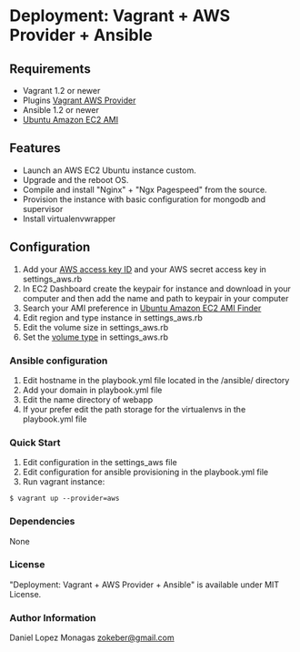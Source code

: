 # Deployment: Vagrant + AWS Provider + Ansible

## Requirements

- Vagrant 1.2 or newer
- Plugins [Vagrant AWS Provider](https://github.com/mitchellh/vagrant-aws)
- Ansible 1.2 or newer
- [Ubuntu Amazon EC2 AMI](https://cloud-images.ubuntu.com/locator/ec2/)

## Features

- Launch an AWS EC2 Ubuntu instance custom.
- Upgrade and the reboot OS.
- Compile and install "Nginx" + "Ngx Pagespeed" from the source.
- Provision the instance with basic configuration for mongodb and supervisor
- Install virtualenvwrapper

## Configuration

1. Add your [AWS access key ID](http://docs.aws.amazon.com/AWSSimpleQueueService/latest/SQSGettingStartedGuide/AWSCredentials.html) and your AWS secret access key in settings_aws.rb
2. In EC2 Dashboard create the keypair for instance and download in your computer and then add the name and path to keypair in your computer
3. Search your AMI preference in [Ubuntu Amazon EC2 AMI Finder](https://cloud-images.ubuntu.com/locator/ec2/)
4. Edit region and type instance in settings_aws.rb
5. Edit the volume size in settings_aws.rb
6. Set the [volume type](https://docs.aws.amazon.com/AWSEC2/latest/UserGuide/EBSVolumeTypes.html) in settings_aws.rb

### Ansible configuration

1. Edit hostname in the playbook.yml file located in the /ansible/ directory
2. Add your domain in playbook.yml file
3. Edit the name directory of webapp
4. If your prefer edit the path storage for the virtualenvs in the playbook.yml file

### Quick Start

1. Edit configuration in the settings_aws file
2. Edit configuration for ansible provisioning in the playbook.yml file
3. Run vagrant instance:

```
$ vagrant up --provider=aws
```


### Dependencies

None

### License

"Deployment: Vagrant + AWS Provider + Ansible" is available under MIT License.

### Author Information

Daniel Lopez Monagas <zokeber@gmail.com>